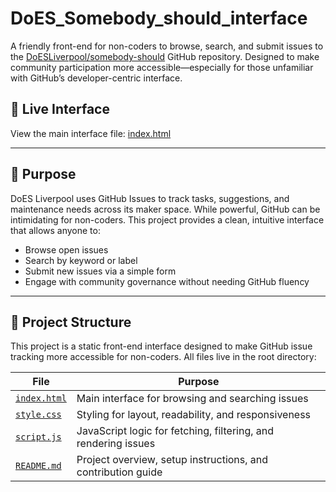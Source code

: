 # DoES_Somebody_should_interface

A friendly front-end for non-coders to browse, search, and submit issues to the [DoESLiverpool/somebody-should](https://github.com/DoESLiverpool/somebody-should) GitHub repository. Designed to make community participation more accessible—especially for those unfamiliar with GitHub’s developer-centric interface.
## 🔗 Live Interface

View the main interface file: [index.html](https://github.com/epsaul/DoES_Somebody_should_interface/public/index.html)


---

## 🌟 Purpose

DoES Liverpool uses GitHub Issues to track tasks, suggestions, and maintenance needs across its maker space. While powerful, GitHub can be intimidating for non-coders. This project provides a clean, intuitive interface that allows anyone to:

- Browse open issues
- Search by keyword or label
- Submit new issues via a simple form
- Engage with community governance without needing GitHub fluency

---

## 📁 Project Structure

This project is a static front-end interface designed to make GitHub issue tracking more accessible for non-coders. All files live in the root directory:

| File                                                                 | Purpose                                                             |
|----------------------------------------------------------------------|---------------------------------------------------------------------|
| [`index.html`](https://github.com/epsaul/DoES_Somebody_should_interface/blob/main/index.html) | Main interface for browsing and searching issues                    |
| [`style.css`](https://github.com/epsaul/DoES_Somebody_should_interface/blob/main/style.css)   | Styling for layout, readability, and responsiveness                 |
| [`script.js`](https://github.com/epsaul/DoES_Somebody_should_interface/blob/main/script.js)   | JavaScript logic for fetching, filtering, and rendering issues      |
| [`README.md`](https://github.com/epsaul/DoES_Somebody_should_interface/blob/main/README.md)   | Project overview, setup instructions, and contribution guide        |





